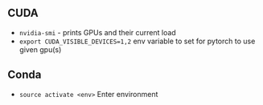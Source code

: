 ## CUDA

- `nvidia-smi` - prints GPUs and their current load
- `export CUDA_VISIBLE_DEVICES=1,2` env variable to set for pytorch to use given gpu(s)

## Conda

- `source activate <env>` Enter environment

<!--stackedit_data:
eyJoaXN0b3J5IjpbOTY5MjgxMTc5LC0xMDg3MTUwMTY4XX0=
-->